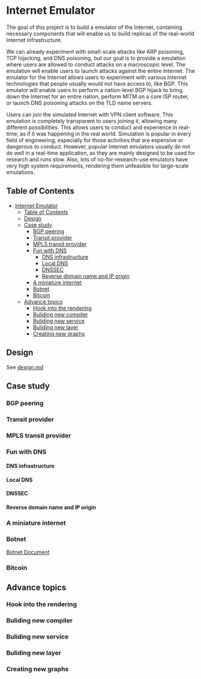 # Internet Emulator

The goal of this project is to build a emulator of the Internet, containing necessary components that will enable us to build replicas of the real-world Internet infrastructure. 

We can already experiment with small-scale attacks like ARP poisoning, TCP hijacking, and DNS poisoning, but our goal is to provide a emulation where users are allowed to conduct attacks on a macroscopic level. The emulation will enable users to launch attacks against the entire Internet. The emulator for the Internet allows users to experiment with various Internet technologies that people usually would not have access to, like BGP. This emulator will enable users to perform a nation-level BGP hijack to bring down the Internet for an entire nation, perform MITM on a core ISP router, or launch DNS poisoning attacks on the TLD name servers.

Users can join the simulated Internet with VPN client software. This emulation is completely transparent to users joining it, allowing many different possibilities. This allows users to conduct and experience in real-time, as if it was happening in the real world. Simulation is popular in every field of engineering, especially for those activities that are expensive or dangerous to conduct. However, popular Internet emulators usually do not do well in a real-time application, as they are mainly designed to be used for research and runs slow. Also, lots of no-for-research-use emulators have very high system requirements, rendering them unfeasible for large-scale emulations.

## Table of Contents

   * [Internet Emulator](#internet-emulator)
      * [Table of Contents](#table-of-contents)
      * [Design](#design)
      * [Case study](#case-study)
         * [BGP peering](#bgp-peering)
         * [Transit provider](#transit-provider)
         * [MPLS transit provider](#mpls-transit-provider)
         * [Fun with DNS](#fun-with-dns)
            * [DNS infrastructure](#dns-infrastructure)
            * [Local DNS](#local-dns)
            * [DNSSEC](#dnssec)
            * [Reverse domain name and IP origin](#reverse-domain-name-and-ip-origin)
         * [A miniature internet](#a-miniature-internet)
         * [Botnet](#botnet)
         * [Bitcoin](#bitcoin)
      * [Advance topics](#advance-topics)
         * [Hook into the rendering](#hook-into-the-rendering)
         * [Buliding new compiler](#buliding-new-compiler)
         * [Buliding new service](#buliding-new-service)
         * [Buliding new layer](#buliding-new-layer)
         * [Creating new graphs](#creating-new-graphs)


## Design

See [design.md](design.md)

## Case study

### BGP peering

### Transit provider

### MPLS transit provider

### Fun with DNS

#### DNS infrastructure

#### Local DNS

#### DNSSEC

#### Reverse domain name and IP origin

### A miniature internet

### Botnet

[Botnet Document](botnet.md)

### Bitcoin

## Advance topics

### Hook into the rendering

### Buliding new compiler

### Buliding new service

### Buliding new layer

### Creating new graphs

